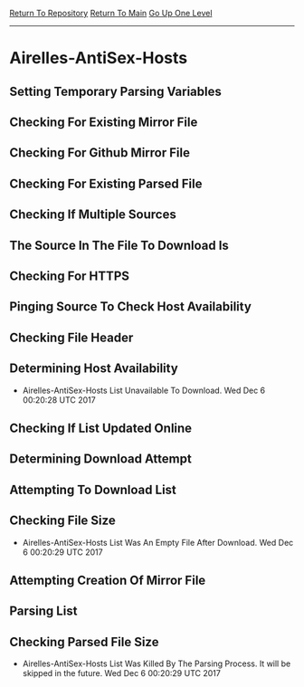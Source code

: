 [Return To Repository](https://github.com/deathbybandaid/piholeparser/)
[Return To Main](https://github.com/deathbybandaid/piholeparser/blob/master/RecentRunLogs/Mainlog.md)
[Go Up One Level](https://github.com/deathbybandaid/piholeparser/blob/master/RecentRunLogs/TopLevelScripts/30-Processing-Blacklists.md)
____________________________________
# Airelles-AntiSex-Hosts
## Setting Temporary Parsing Variables
## Checking For Existing Mirror File
## Checking For Github Mirror File
## Checking For Existing Parsed File
## Checking If Multiple Sources
## The Source In The File To Download Is
## Checking For HTTPS
## Pinging Source To Check Host Availability
## Checking File Header
## Determining Host Availability
* Airelles-AntiSex-Hosts List Unavailable To Download. Wed Dec 6 00:20:28 UTC 2017
## Checking If List Updated Online
## Determining Download Attempt
## Attempting To Download List
## Checking File Size
* Airelles-AntiSex-Hosts List Was An Empty File After Download. Wed Dec 6 00:20:29 UTC 2017
## Attempting Creation Of Mirror File
## Parsing List
## Checking Parsed File Size
* Airelles-AntiSex-Hosts List Was Killed By The Parsing Process. It will be skipped in the future. Wed Dec 6 00:20:29 UTC 2017
